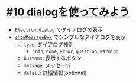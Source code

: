 # [#10 dialogを使ってみよう](https://dotinstall.com/lessons/basic_electron/36210)

- [`Electron.dialog`](https://www.electronjs.org/docs/api/dialog) でダイアログの表示
- [`showMessageBox`](https://www.electronjs.org/docs/api/dialog#dialogshowmessageboxbrowserwindow-options) でシンプルなダイアログを表示
  - `type`: ダイアログ種別
    - `info`, `none`, `error`, `question`, `warning`
  - `buttons`: 表示するボタン
  - `message`: メッセージ
  - `detail`: 詳細情報(optional)

